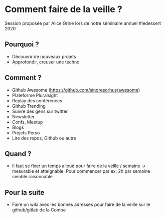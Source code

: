# Comment faire de la veille ? 
Session proposée par Alice Grine lors de notre séminaire annuel #ledessert 2020 

## Pourquoi ?
- Découvrir de nouveaux projets
- Approfondir, creuser une techno 
## Comment ? 
- Github Awesome (https://github.com/sindresorhus/awesome)
- Plateforme Pluralsight
- Replay des conférences
- Github Trending
- Suivre des gens sur twitter
- Newsletter
- Confs, Meetup
- Blogs
- Projets Perso
- Lire des repos, Github ou autre
## Quand ? 
- Il faut se fixer un temps alloué pour faire de la veille / semaine -> mesurable et atteignable. Pour commencer par ex, 2h par semaine semble raisonnable
## Pour la suite
- Faire un wiki avec les bonnes adresses pour faire de la veille sur le github/gitlab de la Combe
